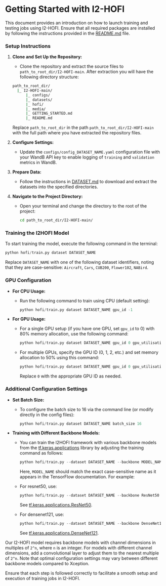 # Getting Started with I2-HOFI

This document provides an introduction on how to launch training and testing jobs using I2-HOFI. Ensure that all required packages are installed by following the instructions provided in the [README.md](README.md) file.

### Setup Instructions

1. **Clone and Set Up the Repository:**
   - Clone the repository and extract the source files to `path_to_root_dir/I2-HOFI-main`. After extraction you will have the following directory structure:
   ```bash
   path_to_root_dir/
     |_ I2-HOFI-main/
         |_ configs/
         |_ datasets/
         |_ hofi/
         |_ media/
         |_ GETTING_STARTED.md
         |_ README.md
   ```
   Replace `path_to_root_dir` in the path `path_to_root_dir/I2-HOFI-main` with the full path where you have extracted the repository files.
2. **Configure Settings:**
   - Update the `configs/config_DATASET_NAME.yaml` configuration file with your WandB API key to enable logging of `training` and `validation` metrics in WandB.

3. **Prepare Data:**
   - Follow the instructions in [DATASET.md](datasets/DATASET.md) to download and extract the datasets into the specified directories.

4. **Navigate to the Project Directory:**
   - Open your terminal and change the directory to the root of the project:
     ```bash
     cd path_to_root_dir/I2-HOFI-main/
     ```

### Training the I2HOFI Model

To start training the model, execute the following command in the terminal:

```python
python hofi/train.py dataset DATASET_NAME
```
Replace `DATASET_NAME` with one of the following dataset identifiers, noting that they are case-sensitive: `Aircraft`, `Cars`, `CUB200`, `Flower102`, `NABird`.

### GPU Configuration

- **For CPU Usage:**
  - Run the following command to train using CPU (default setting):
    ```python
    python hofi/train.py dataset DATASET_NAME gpu_id -1
    ```

- **For GPU Usage:**
  - For a single GPU setup (if you have one GPU, set `gpu_id` to 0) with 80% memory allocation, use the following command:
    ```python
    python hofi/train.py dataset DATASET_NAME gpu_id 0 gpu_utilisation 0.8
    ```
  - For multiple GPUs, specify the GPU ID (0, 1, 2, etc.) and set memory allocation to 50% using this command:
    ```python
    python hofi/train.py dataset DATASET_NAME gpu_id 0 gpu_utilisation 0.5
    ```
    Replace `0` with the appropriate GPU ID as needed.

### Additional Configuration Settings

- **Set Batch Size:**
  - To configure the batch size to 16 via the command line (or modify directly in the config files):
    ```python
    python hofi/train.py dataset DATASET_NAME batch_size 16
    ```
    
- **Training with Different Backbone Models:**
  - You can train the I2HOFI framework with various backbone models from the [tf.keras.applications](https://www.tensorflow.org/api_docs/python/tf/keras/applications) library by adjusting the training command as follows:
    ```python
    python hofi/train.py --dataset DATASET_NAME --backbone MODEL_NAME
    ```
    Here, `MODEL_NAME` should match the exact case-sensitive name as it appears in the TensorFlow documentation. For example:
   - For resnet50, use:
     ```python
     python hofi/train.py --dataset DATASET_NAME --backbone ResNet50
     ```
     See [tf.keras.applications.ResNet50](https://www.tensorflow.org/api_docs/python/tf/keras/applications/ResNet50).

   - For densenet121, use:
     ```python
     python hofi/train.py --dataset DATASET_NAME --backbone DenseNet121
     ```
     See [tf.keras.applications.DenseNet121](https://www.tensorflow.org/api_docs/python/tf/keras/applications/DenseNet121).

Our I2-HOFI model requires backbone models with channel dimensions in multiples of `2^n`, where `n` is an integer. For models with different channel dimensions, add a convolutional layer to adjust them to the nearest multiple of `2^n`. Note that optimal configuration settings may vary between different backbone models compared to Xception.

Ensure that each step is followed correctly to facilitate a smooth setup and execution of training jobs in I2-HOFI.
